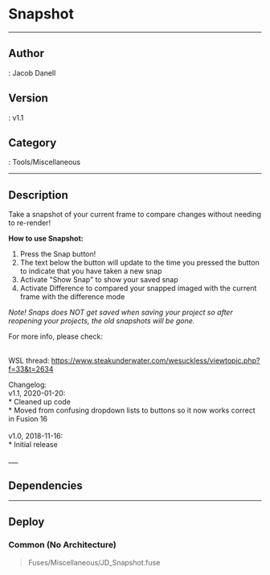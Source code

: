 # Snapshot
___

## Author
 : Jacob Danell

## Version
 : v1.1

## Category
 : Tools/Miscellaneous
___

## Description
<p>Take a snapshot of your current frame to compare changes without needing to re-render!</p>

<p><strong>How to use Snapshot:</strong>
<ol>
	<li>Press the Snap button!</li>
	<li>The text below the button will update to the time you pressed the button to indicate that you have taken a new snap</li>
	<li>Activate "Show Snap" to show your saved snap</li>
	<li>Activate Difference to compared your snapped imaged with the current frame with the difference mode</li>
</ol>
</p>

<p><i>Note! Snaps does NOT get saved when saving your project so after reopening your projects, the old snapshots will be gone.</i></p>

<p>For more info, please check:</p>

<br>WSL thread: <a href="https://www.steakunderwater.com/wesuckless/viewtopic.php?f=33&t=2634">https://www.steakunderwater.com/wesuckless/viewtopic.php?f=33&t=2634</a></br>

<p>
Changelog: <br />
v1.1, 2020-01-20: <br />
* Cleaned up code <br />
* Moved from confusing dropdown lists to buttons so it now works correct in Fusion 16 <br />
<br />
v1.0, 2018-11-16: <br />
* Initial release
</p>___

## Dependencies


___

## Deploy

### Common (No Architecture)

> Fuses/Miscellaneous/JD_Snapshot.fuse  
